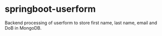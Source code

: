 # springboot-userform
Backend processing of userform to store first name, last name, email and DoB in MongoDB.
